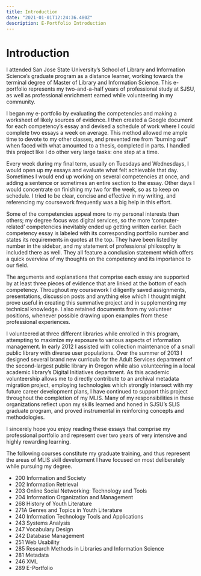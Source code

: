 ```yaml
---
title: Introduction
date: "2021-01-01T12:24:36.480Z"
description: E-Portfolio Introduction
---
```


# Introduction



I attended San Jose State University’s School of Library and Information Science’s graduate program as a distance learner, working towards the terminal degree of Master of Library and Information Science. This e-portfolio represents my two-and-a-half years of professional study at SJSU, as well as professional enrichment earned while volunteering in my community.



I began my e-portfolio by evaluating the competencies and making a worksheet of likely sources of evidence. I then created a Google document for each competency’s essay and devised a schedule of work where I could complete two essays a week on average. This method allowed me ample time to devote to my other classes, and prevented me from “burning out” when faced with what amounted to a thesis, completed in parts. I handled this project like I do other very large tasks: one step at a time.



Every week during my final term, usually on Tuesdays and Wednesdays, I would open up my essays and evaluate what felt achievable that day. Sometimes I would end up working on several competencies at once, and adding a sentence or sometimes an entire section to the essay. Other days I would concentrate on finishing my two for the week, so as to keep on schedule. I tried to be clear, concise and effective in my writing, and referencing my coursework frequently was a big help in this effort.



Some of the competencies appeal more to my personal interests than others; my degree focus was digital services, so the more ‘computer-related’ competencies inevitably ended up getting written earlier. Each competency essay is labeled with its corresponding portfolio number and states its requirements in quotes at the top. They have been listed by number in the sidebar, and my statement of professional philosophy is included there as well. They all feature a conclusion statement which offers a quick overview of my thoughts on the competency and its importance to our field.



The arguments and explanations that comprise each essay are supported by at least three pieces of evidence that are linked at the bottom of each competency. Throughout my coursework I diligently saved assignments, presentations, discussion posts and anything else which I thought might prove useful in creating this summative project and in supplementing my technical knowledge. I also retained documents from my volunteer positions, whenever possible drawing upon examples from these professional experiences.



I volunteered at three different libraries while enrolled in this program, attempting to maximize my exposure to various aspects of information management. In early 2012 I assisted with collection maintenance of a small public library with diverse user populations. Over the summer of 2013 I designed several brand new curricula for the Adult Services department of the second-largest public library in Oregon while also volunteering in a local academic library’s Digital Initiatives department. As this academic volunteership allows me to directly contribute to an archival metadata migration project, employing technologies which strongly intersect with my future career development plans, I have continued to support this project throughout the completion of my MLIS. Many of my responsibilities in these organizations reflect upon my skills learned and honed in SJSU’s SLIS graduate program, and proved instrumental in reinforcing concepts and methodologies.



I sincerely hope you enjoy reading these essays that comprise my professional portfolio and represent over two years of very intensive and highly rewarding learning.



The following courses constitute my graduate training, and thus represent the areas of MLIS skill development I have focused on most deliberately while pursuing my degree.



- 200 Information and Society
- 202 Information Retrieval
- 203 Online Social Networking: Technology and Tools
- 204 Information Organization and Management
- 268 History of Youth Literature
- 271A Genres and Topics in Youth Literature
- 240 Information Technology Tools and Applications
- 243 Systems Analysis
- 247 Vocabulary Design
- 242 Database Management
- 251 Web Usability
- 285 Research Methods in Libraries and Information Science
- 281 Metadata
- 246 XML
- 289 E-Portfolio